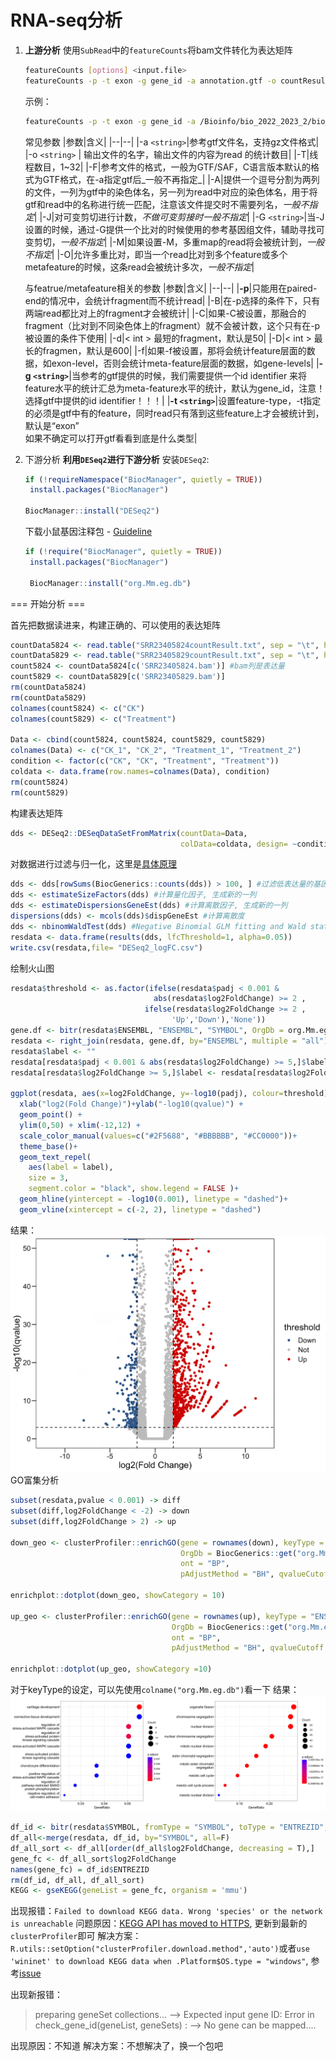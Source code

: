 # RNA-seq分析

1. __上游分析__
使用`SubRead`中的`featureCounts`将bam文件转化为表达矩阵
    ```sh
    featureCounts [options] <input.file>
    featureCounts -p -t exon -g gene_id -a annotation.gtf -o countResult.txt input.PE.bam
    ```
    示例：
    ```sh
    featureCounts -p -t exon -g gene_id -a /Bioinfo/bio_2022_2023_2/bio_nchen/Reference/Mus_musculus.GRCm39.109.chr.gtf -T 20 -o SRR23405824countResult.txt SRR23405824.bam
    ```
    常见参数
    |参数|含义|
    |--|--|
    |-a `<string>`|参考gtf文件名，支持gz文件格式|
    |-o `<string>` | 输出文件的名字，输出文件的内容为read 的统计数目|
    |-T|线程数目，1~32|
    |-F|参考文件的格式，一般为GTF/SAF，C语言版本默认的格式为GTF格式，在-a指定gtf后_一般不再指定_|
    |-A|提供一个逗号分割为两列的文件，一列为gtf中的染色体名，另一列为read中对应的染色体名，用于将gtf和read中的名称进行统一匹配，注意该文件提交时不需要列名，_一般不指定_|
    |-J|对可变剪切进行计数，_不做可变剪接时一般不指定_|
    |-G `<string>`|当-J设置的时候，通过-G提供一个比对的时候使用的参考基因组文件，辅助寻找可变剪切，_一般不指定_|
    |-M|如果设置-M，多重map的read将会被统计到，_一般不指定_|
    |-O|允许多重比对，即当一个read比对到多个feature或多个metafeature的时候，这条read会被统计多次，_一般不指定_|

    与featrue/metafeature相关的参数
    |参数|含义|
    |--|--|
    |__-p__|只能用在paired-end的情况中，会统计fragment而不统计read|
    |-B|在-p选择的条件下，只有两端read都比对上的fragment才会被统计|
    |-C|如果-C被设置，那融合的fragment（比对到不同染色体上的fragment）就不会被计数，这个只有在-p被设置的条件下使用|
    |-d|< int >	最短的fragment，默认是50|
    |-D|< int >	最长的fragmen，默认是600|
    |-f|如果-f被设置，那将会统计feature层面的数据，如exon-level，否则会统计meta-feature层面的数据，如gene-levels|
    |__-g `<string>`__|当参考的gtf提供的时候，我们需要提供一个id identifier 来将feature水平的统计汇总为meta-feature水平的统计，默认为gene_id，注意！选择gtf中提供的id identifier！！！|
    |__-t `<string>`__|设置feature-type，-t指定的必须是gtf中有的feature，同时read只有落到这些feature上才会被统计到，默认是“exon” <br> 如果不确定可以打开gtf看看到底是什么类型|

3. 下游分析
   __利用`DESeq2`进行下游分析__
   安装`DESeq2`:
   ```R
   if (!requireNamespace("BiocManager", quietly = TRUE))
    install.packages("BiocManager")

   BiocManager::install("DESeq2")
   ```
   下载小鼠基因注释包 - [Guideline](https://bioconductor.org/packages/release/data/annotation/html/org.Mm.eg.db.html)
   ```R
   if (!require("BiocManager", quietly = TRUE))
    install.packages("BiocManager")

    BiocManager::install("org.Mm.eg.db")
   ```
=== 开始分析 ===


  首先把数据读进来，构建正确的、可以使用的表达矩阵
  ```R
  countData5824 <- read.table("SRR23405824countResult.txt", sep = "\t", header = TRUE, row.names=1)
  countData5829 <- read.table("SRR23405829countResult.txt", sep = "\t", header = TRUE, row.names=1)
  count5824 <- countData5824[c('SRR23405824.bam')] #bam列是表达量
  count5829 <- countData5829[c('SRR23405829.bam')]
  rm(countData5824)
  rm(countData5829)
  colnames(count5824) <- c("CK")
  colnames(count5829) <- c("Treatment")

  Data <- cbind(count5824, count5824, count5829, count5829)
  colnames(Data) <- c("CK_1", "CK_2", "Treatment_1", "Treatment_2") 
  condition <- factor(c("CK", "CK", "Treatment", "Treatment"))
  coldata <- data.frame(row.names=colnames(Data), condition)
  rm(count5824)
  rm(count5829)
  ```
  构建表达矩阵
  ```R
  dds <- DESeq2::DESeqDataSetFromMatrix(countData=Data, 
                                        colData=coldata, design= ~condition)
  ```
  对数据进行过滤与归一化，这里是[具体原理](https://www.jianshu.com/p/8aa995149744)
  ```R
  dds <- dds[rowSums(BiocGenerics::counts(dds)) > 100, ] #过滤低表达量的基因
  dds <- estimateSizeFactors(dds) #计算量化因子, 生成新的一列
  dds <- estimateDispersionsGeneEst(dds) #计算离散因子, 生成新的一列
  dispersions(dds) <- mcols(dds)$dispGeneEst #计算离散度
  dds <- nbinomWaldTest(dds) #Negative Binomial GLM fitting and Wald statistics, 根据刚刚计算的量化因子和离散因子，生成可用的表达矩阵
  resdata <- data.frame(results(dds, lfcThreshold=1, alpha=0.05)) 
  write.csv(resdata,file= "DESeq2_logFC.csv")
  ```
  绘制火山图
  ```R
resdata$threshold <- as.factor(ifelse(resdata$padj < 0.001 & 
                                  abs(resdata$log2FoldChange) >= 2 ,
                                ifelse(resdata$log2FoldChange >= 2 ,
                                      'Up','Down'),'None')) 
  gene.df <- bitr(resdata$ENSEMBL, "ENSEMBL", "SYMBOL", OrgDb = org.Mm.eg.db)
resdata <- right_join(resdata, gene.df, by="ENSEMBL", multiple = "all")
resdata$label <- ""
resdata[resdata$padj < 0.001 & abs(resdata$log2FoldChange) >= 5,]$label <- resdata[resdata$padj < 0.001 & abs(resdata$log2FoldChange) >= 5,]$SYMBOL
resdata[resdata$log2FoldChange >= 5,]$label <- resdata[resdata$log2FoldChange >= 5,]$SYMBOL

  ggplot(resdata, aes(x=log2FoldChange, y=-log10(padj), colour=threshold)) +
    xlab("log2(Fold Change)")+ylab("-log10(qvalue)") +
    geom_point() +
    ylim(0,50) + xlim(-12,12) +
    scale_color_manual(values=c("#2F5688", "#BBBBBB", "#CC0000"))+
    theme_base()+
    geom_text_repel(
      aes(label = label),
      size = 3,
      segment.color = "black", show.legend = FALSE )+
    geom_hline(yintercept = -log10(0.001), linetype = "dashed")+
    geom_vline(xintercept = c(-2, 2), linetype = "dashed")
   ```
 结果：
  ![](./img/2023-03-05-15-37-18.png)
  GO富集分析
  ```R
  subset(resdata,pvalue < 0.001) -> diff
  subset(diff,log2FoldChange < -2) -> down
  subset(diff,log2FoldChange > 2) -> up

  down_geo <- clusterProfiler::enrichGO(gene = rownames(down), keyType = "ENSEMBL",
                                        OrgDb = BiocGenerics::get("org.Mm.eg.db"), 
                                        ont = "BP",
                                        pAdjustMethod = "BH", qvalueCutoff = 0.05)

  enrichplot::dotplot(down_geo, showCategory = 10)

  up_geo <- clusterProfiler::enrichGO(gene = rownames(up), keyType = "ENSEMBL",
                                      OrgDb = BiocGenerics::get("org.Mm.eg.db"), 
                                      ont = "BP",
                                      pAdjustMethod = "BH", qvalueCutoff = 0.05)

  enrichplot::dotplot(up_geo, showCategory =10)
  ```
  对于keyType的设定，可以先使用`colname("org.Mm.eg.db")`看一下
  结果：
  ![](./img/2023-03-05-15-41-23.png)
  ```R
  df_id <- bitr(resdata$SYMBOL, fromType = "SYMBOL", toType = "ENTREZID", OrgDb = "org.Mm.eg.db")
  df_all<-merge(resdata, df_id, by="SYMBOL", all=F)
  df_all_sort <- df_all[order(df_all$log2FoldChange, decreasing = T),]
  gene_fc <- df_all_sort$log2FoldChange
  names(gene_fc) = df_id$ENTREZID
  rm(df_id, df_all, df_all_sort)
  KEGG <- gseKEGG(geneList = gene_fc, organism = 'mmu')
  ```
  出现报错：`Failed to download KEGG data. Wrong 'species' or the network is unreachable`
  问题原因：[KEGG API has moved to HTTPS](https://github.com/YuLab-SMU/clusterProfiler/issues/470), 更新到最新的`clusterProfiler`即可
  解决方案：`R.utils::setOption("clusterProfiler.download.method",'auto')`或者`use 'wininet' to download KEGG data when .Platform$OS.type = "windows"`, 参考[issue](https://github.com/YuLab-SMU/clusterProfiler/pull/471)

  出现新报错：
  > preparing geneSet collections...
  --> Expected input gene ID: 
  Error in check_gene_id(geneList, geneSets) : 
    --> No gene can be mapped....
    
  出现原因：不知道
  解决方案：不想解决了，换一个包吧
